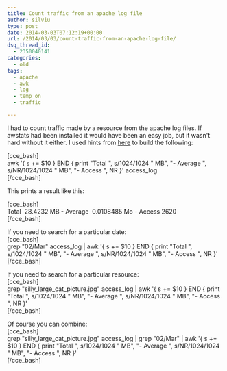 ```yaml
---
title: Count traffic from an apache log file
author: silviu
type: post
date: 2014-03-03T07:12:19+00:00
url: /2014/03/03/count-traffic-from-an-apache-log-file/
dsq_thread_id:
  - 2350040141
categories:
  - old
tags:
  - apache
  - awk
  - log
  - temp_on
  - traffic

---
```

I had to count traffic made by a resource from the apache log files. If awstats had been installed it would have been an easy job, but it wasn't hard without it either. I used hints from [here][1] to build the following:

[cce_bash]  
awk '{ s += $10 } END { print "Total ", s/1024/1024 " MB", "- Average ", s/NR/1024/1024 " MB", "- Access ", NR }' access_log  
[/cce_bash]

This prints a result like this:

[cce_bash]  
Total  28.4232 MB - Average  0.0108485 Mo - Access 2620  
[/cce_bash]

If you need to search for a particular date:  
[cce_bash]  
grep "02/Mar" access_log | awk '{ s += $10 } END { print "Total ", s/1024/1024 " MB", "- Average ", s/NR/1024/1024 " MB", "- Access ", NR }'  
[/cce_bash]

If you need to search for a particular resource:  
[cce_bash]  
grep "silly\_large\_cat\_picture.jpg" access\_log | awk '{ s += $10 } END { print "Total ", s/1024/1024 " MB", "- Average ", s/NR/1024/1024 " MB", "- Access ", NR }'  
[/cce_bash]

Of course you can combine:  
[cce_bash]  
grep "silly\_large\_cat\_picture.jpg" access\_log | grep "02/Mar" | awk '{ s += $10 } END { print "Total ", s/1024/1024 " MB", "- Average ", s/NR/1024/1024 " MB", "- Access ", NR }'  
[/cce_bash]  
 

 [1]: https://stackoverflow.com/questions/8019742/measure-traffic-from-apache-access-log/21235691#21235691